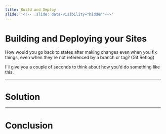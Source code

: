 ```yaml
---
title: Build and Deploy
slide: '<!-- .slide: data-visibility="hidden"-->'
---
```


<!-- .slide: data-state="layout-title" class="bg-dark"-->

# Building and Deploying your Sites

How would you go back to states after making changes even when you fix things, even when they're not referenced by a branch or tag? (Git Reflog)


I'll give you a couple of seconds to think about how you'd do something like this.

---
# Solution


---
# Conclusion

